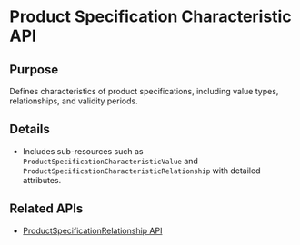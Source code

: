 # Product Specification Characteristic API

## Purpose
Defines characteristics of product specifications, including value types, relationships, and validity periods.

## Details
- Includes sub-resources such as `ProductSpecificationCharacteristicValue` and `ProductSpecificationCharacteristicRelationship` with detailed attributes.

## Related APIs
- [ProductSpecificationRelationship API](ProductSpecificationRelationship_API.md)